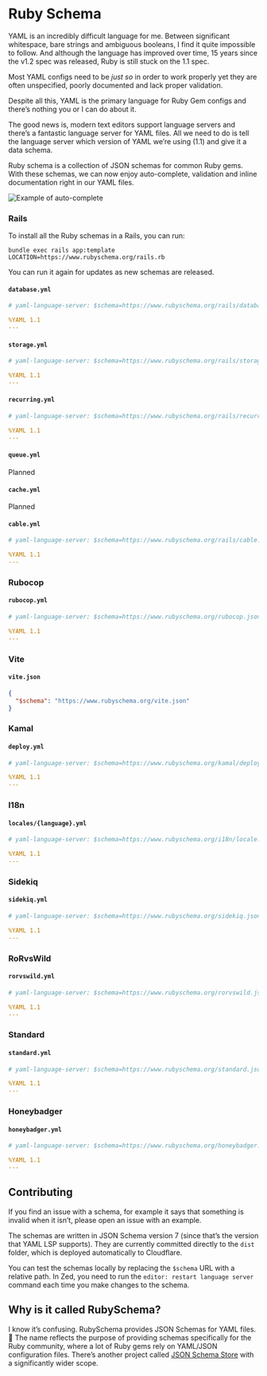 # Ruby Schema

YAML is an incredibly difficult language for me. Between significant whitespace, bare strings and ambiguous booleans, I find it quite impossible to follow. And although the language has improved over time, 15 years since the v1.2 spec was released, Ruby is still stuck on the 1.1 spec.

Most YAML configs need to be _just so_ in order to work properly yet they are often unspecified, poorly documented and lack proper validation.

Despite all this, YAML is the primary language for Ruby Gem configs and there’s nothing you or I can do about it.

The good news is, modern text editors support language servers and there’s a fantastic language server for YAML files. All we need to do is tell the language server which version of YAML we’re using (1.1) and give it a data schema.

Ruby schema is a collection of JSON schemas for common Ruby gems. With these schemas, we can now enjoy auto-complete, validation and inline documentation right in our YAML files.

![Example of auto-complete](https://github.com/user-attachments/assets/c8038624-4df5-4dd7-9fcf-787d5c8a5f71)

### Rails

To install all the Ruby schemas in a Rails, you can run:

```
bundle exec rails app:template LOCATION=https://www.rubyschema.org/rails.rb
```

You can run it again for updates as new schemas are released.

#### `database.yml`

```yml
# yaml-language-server: $schema=https://www.rubyschema.org/rails/database.json

%YAML 1.1
---
```

#### `storage.yml`

```yml
# yaml-language-server: $schema=https://www.rubyschema.org/rails/storage.json

%YAML 1.1
---
```

#### `recurring.yml`

```yml
# yaml-language-server: $schema=https://www.rubyschema.org/rails/recurring.json

%YAML 1.1
---
```

#### `queue.yml`

Planned

#### `cache.yml`

Planned

#### `cable.yml`

```yml
# yaml-language-server: $schema=https://www.rubyschema.org/rails/cable.json

%YAML 1.1
---
```

### Rubocop

#### `rubocop.yml`

```yml
# yaml-language-server: $schema=https://www.rubyschema.org/rubocop.json

%YAML 1.1
---
```

### Vite

#### `vite.json`

```json
{
  "$schema": "https://www.rubyschema.org/vite.json"
}
```

### Kamal

#### `deploy.yml`

```yml
# yaml-language-server: $schema=https://www.rubyschema.org/kamal/deploy.json

%YAML 1.1
---
```

### I18n

#### `locales/{language}.yml`

```yml
# yaml-language-server: $schema=https://www.rubyschema.org/i18n/locale.json

%YAML 1.1
---
```

### Sidekiq

#### `sidekiq.yml`

```yaml
# yaml-language-server: $schema=https://www.rubyschema.org/sidekiq.json

%YAML 1.1
---
```

### RoRvsWild

#### `rorvswild.yml`

```yaml
# yaml-language-server: $schema=https://www.rubyschema.org/rorvswild.json

%YAML 1.1
---
```

### Standard

#### `standard.yml`

```yaml
# yaml-language-server: $schema=https://www.rubyschema.org/standard.json

%YAML 1.1
---
```

### Honeybadger

#### `honeybadger.yml`

```yaml
# yaml-language-server: $schema=https://www.rubyschema.org/honeybadger.json

%YAML 1.1
---
```

## Contributing

If you find an issue with a schema, for example it says that something is invalid when it isn’t, please open an issue with an example.

The schemas are written in JSON Schema version 7 (since that’s the version that YAML LSP supports). They are currently committed directly to the `dist` folder, which is deployed automatically to Cloudflare.

You can test the schemas locally by replacing the `$schema` URL with a relative path. In Zed, you need to run the `editor: restart language server` command each time you make changes to the schema.

## Why is it called RubySchema?

I know it’s confusing. RubySchema provides JSON Schemas for YAML files. 🤯 The name reflects the purpose of providing schemas specifically for the Ruby community, where a lot of Ruby gems rely on YAML/JSON configuration files. There’s another project called [JSON Schema Store](https://www.schemastore.org) with a significantly wider scope.
